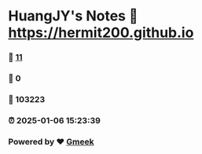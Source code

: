 # HuangJY's Notes :link: https://hermit200.github.io 
### :page_facing_up: [11](https://hermit200.github.io/tag.html) 
### :speech_balloon: 0 
### :hibiscus: 103223 
### :alarm_clock: 2025-01-06 15:23:39 
### Powered by :heart: [Gmeek](https://github.com/Meekdai/Gmeek)
